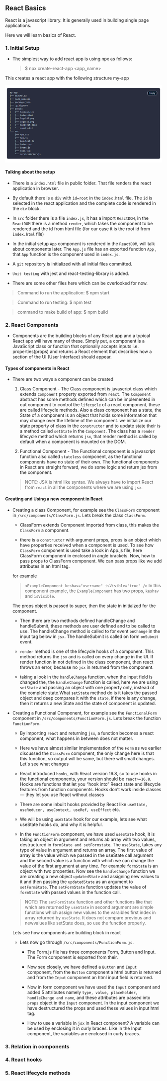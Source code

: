 ## React Basics

React is a javascript library. It is generally used in building single page applications.

Here we will learn basics of React.

### 1. Initial Setup

- The simplest way to add react app is using npx as follows:
  > \$ npx create-react-app <app_name>

This creates a react app with the following structure my-app

<img src=".\public\basicStructure.png" />

#### Talking about the setup

- There is a `index.html` file in public folder. That file renders the react application in browser.

- By default there is a `div` with `id=root` in the `index.html` file. The `id` is selected in the react application and the complete code is rendered in the `div` block.

- In `src` folder there is a file `index.js`, it has a import `ReactDOM`, in the `ReactDOM` there is a method `render`, which takes the component to be rendered and the id from html file (for our case it is the root id from `index.html` file)

- In the initial setup `App` component is rendered in the `ReactDOM`, will talk about components later. The `App.js` file has an exported function `App` , that `App` function is the component used in `index.js`.

- A `git` repository is initialized with all initial files committed.

- `Unit testing` with jest and react-testing-library is added.

- There are some other files here which can be overlooked for now.

> Command to run the application: \$ npm start

> Command to run testing: \$ npm test

> command to make build of app: \$ npm build

### 2. React Components

- Components are the building blocks of any React app and a typical React app will have many of these. Simply put, a component is a JavaScript class or function that optionally accepts inputs i.e. properties(props) and returns a React element that describes how a section of the UI (User Interface) should appear.

#### Types of components in React

- There are two ways a component can be created

  1. Class Component - The Class component is javascript class which extends `Component` property exported from `react`. The `Component` abstract has some methods defined which can be implemented in out component to control the `lifecycle` of a react component, these are called lifecycle methods. Also a class component has a state, the State of a component is an object that holds some information that may change over the lifetime of the component. we initialize our state property of class in the `constructor` and to update state their is a method called `setState` in the `Component`. The class has a `render` lifecycle method which returns `jsx`, that render method is called by default when a component is mounted on the DOM.

  2. Functional Component - The Functional component is a javascript function also called `stateless` component, as the functional components have no state of their own. The functional components in React are straight forward, we do some logic and return jsx from the component.

  > NOTE: JSX is html like syntax. We always have to import React from `react` in all the components where we are using `jsx`.

#### Creating and Using a new component in React

- Creating a class Component, for example see the `ClassForm` component in `/src/components/ClassForm.js`. Lets break the class `ClassForm`.

  - ClassForm extends Component imported from class, this makes the `ClassForm` a component.

  - there is a `constructor` with argument props, props is an object which have properties received when a component is used. To see how `ClassForm` component is used take a look in App.js file, here ClassForm component in enclosed in angle brackets.
    Now, how to pass props to ClassForm component. We can pass props like we add attributes in an html tag.

  for example

  > `<ExampleComponent keshav="username" isVisible="true" />`
  > In this component example, the `ExampleComponent` has two props, `keshav` and `isVisible`.

  The props object is passed to super, then the state in initialzed for the component.

  - Then there are two methods defined handleChange and handleSubmit, these methods are user defined and to be called to use. The handleChange method is called to for event `onChange` in the input tag below in `jsx`. The handleSubmit is called on form `onSubmit` event.

  - `render` method is one of the lifecycle hooks of a component. This method returns the `jsx` and is called on every change in the UI. If render function in not defined in the class component, then react throws an error, because no `jsx` in returned from the component.

  - taking a look in the `handleChange` function, when the input field is changed the, the `handleChange` function is called, here we are using `setState` and passing an object with one property only, instead of the complete state.What `setState` method do is it takes the passed object and deep compares it with the `state`, if there is any change, then it returns a new State and the state of component is updated.

- Creating a Functional Component, for example see the `FunctionalForm` component in `/src/components/FunctionForm.js`. Lets break the function `FunctionForm`.

  - By importing `react` and returning `jsx`, a function becomes a react component, what happens in between does not matter.

  - Here we have almost similar implementation of the `Form` as we earlier discussed the `ClassForm` component, the only change here is that this function, so output will be same, but there will small changes. Let's see what changes

  - React introduced `hooks`, with React version 16.8, so to use hooks in the functional components, your version should be `react>=16.8`. Hooks are functions that let you “hook into” React state and lifecycle features from function components. Hooks don’t work inside classes — they let you use React without classes

  - There are some inbuilt hooks provided by React like `useState, useReducer, useContext, useRef, useEffect` etc.

  - We will be using `useState` hook for our example, lets see what useState hooks do, and why it is helpful.

  - In the `FunctionForm` component, we have used `useState` hook, it is taking an object in argument and returns ab array with two values, destructured in `formState and setFormstate`. The `useState`, takes any type of value in argument and returns an array. The first value of array is the value which we passed in the useState call argument and the second value is a function with which we can change the value of the first argument at any time. For example `formState` is an object with two properties. Now see the `handleChange` function we are creating a new object `updatedState` and assigning new values to it and then passing the `updatedState` as an argument to `setFormState`. The `setFormState` function updates the value of `formState` with passed values in the function call.

  > NOTE: The `setFormState` function and other functions like that which are returned by `useState` in second argument are simple functions which assign new values to the varaibles first index in array returned by `useState`. It does not compare previous and newvalues like setState does, so use the function properly.

  Lets see how components are building block in react

  - Lets now go through `/src/components/FunctionForm.js`.

    - The Form.js file has three components Form, Button and Input. The Form component is exported from their.

    - Now see closely, we have defined a `Button` and `Input` component, from the `Button` component a html button is returned and from the `Input` component an html input field is returned.

    - Now in form component we have used the `Input` component and added 5 attributes namely `type, value, placeholder, handleChange and name`, and these attributes are passed into `props` object in the `Input` component. In the input component we have destructured the props and used these values in input html tag.

    - How to use a variable in `jsx` in React component? A variable can be used by enclosing it in curly braces. Like in the Input component, the variables are enclosed in curly braces.

### 3. Relation in components

### 4. React hooks

### 5. React lifecycle methods

